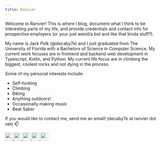 ```yaml
---
title: Ranvier
---
```


Welcome to Ranvier! This is where I blog, document what I think to be
interesting parts of my life, and provide credentials and contact info for
prospective employers (or your just weird/a bot and like that kinda stuff?).

My name is Jack Polk (@decaby7e) and I just graduated from The University of
Florida with a Bachelors of Science in Computer Science. My current work focuses
are in frontend and backend web development in Typescript, Kotlin, and Python.
My current life focus are in climbing the biggest, coolest rocks and not dying
in the process.

Some of my personal interests include:

- Self-hosting
- Climbing
- Biking
- Anything outdoors!
- Occasionally making music
- Beat Saber

If you would like to contact me, send me an email! (decaby7e at ranvier dot net)
📫

<a href="https://github.com/decaby7e/">
    <img src="/img/icons/github.svg"  width="25px" height="25px" style="border: none; padding: 0;"/>
</a>

<a href="https://www.linkedin.com/in/jack-polk-69b193147/">
    <img src="/img/icons/linkedin.svg"  width="25px" height="25px" style="border: none; padding: 0;"/>
</a>

<a href="https://keybase.io/decaby7e">
    <img src="/img/icons/keybase.png"  width="25px" height="25px" style="border: none; padding: 0;"/>
</a>

<a href="https://ranvier.net/blog/index.xml">
    <img src="/img/icons/rss.svg"  width="25px" height="25px" style="border: none; padding: 0;"/>
</a>

<a href="https://www.chess.com/member/decaby7e">
    <img src="/img/icons/chess.svg"  width="25px" height="25px" style="border: none; padding: 0;"/>
</a>
